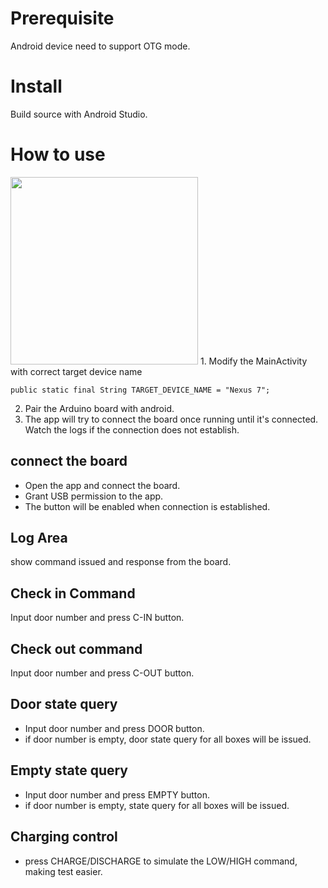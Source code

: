 # Prerequisite
Android device need to support OTG mode.

# Install
Build source with Android Studio.

# How to use
<img src="images/1.jpg" width="300px">
1. Modify the MainActivity with correct target device name

```
public static final String TARGET_DEVICE_NAME = "Nexus 7";
```

2. Pair the Arduino board with android.
3. The app will try to connect the board once running until it's connected. Watch the logs if the connection does not establish.

## connect the board
* Open the app and connect the board. 
* Grant USB permission to the app.
* The button will be enabled when connection is established.

## Log Area
 show command issued and response from the board.
## Check in Command
Input door number and press C-IN button.
## Check out command
Input door number and press C-OUT button.
## Door state query
* Input door number and press DOOR button.
* if door number is empty, door state query for all boxes will be issued.

## Empty state query
* Input door number and press EMPTY button.
* if door number is empty, state query for all boxes will be issued.

## Charging control
* press CHARGE/DISCHARGE to simulate the LOW/HIGH command, making test easier.


